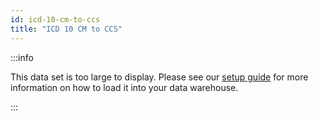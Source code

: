 ```yaml
---
id: icd-10-cm-to-ccs
title: "ICD 10 CM to CCS"
---
```



:::info

This data set is too large to display.  Please see our [setup guide](/setup/terminology) for more information on how to load it into your data warehouse.

:::


[//]: # ()
[//]: # (import { JsonDataTable } from '@site/src/components/JsonDataTable';)

[//]: # ()
[//]: # (<JsonDataTable  jsonPath="nodes.seed\.readmissions\.readmissions__icd_10_cm_to_ccs.columns" />)

[//]: # ()

[//]: # (import { CSVDataTable } from '@site/src/components/CSVDataTable';)


[//]: # (<CSVDataTable csvUrl="https://raw.githubusercontent.com/tuva-health/readmissions/main/seeds/readmissions__icd_10_cm_to_ccs.csv" />)